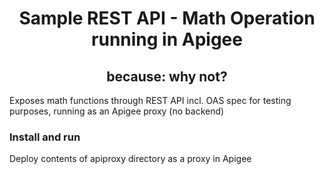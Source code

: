 <div align="center">

# Sample REST API - Math Operation running in Apigee
## because: why not?

</div>

Exposes math functions through REST API incl. OAS spec for testing purposes, running as an Apigee proxy (no backend)

### Install and run
Deploy contents of apiproxy directory as a proxy in Apigee
